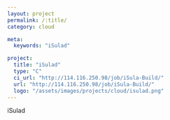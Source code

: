 ```yaml
---
layout: project
permalink: /:title/
category: cloud

meta:
  keywords: "iSulad"

project:
  title: "iSulad"
  type: "C"
  ci_url: "http://114.116.250.98/job/iSula-Build/"
  url: "http://114.116.250.98/job/iSula-Build/"
  logo: "/assets/images/projects/cloud/isulad.png"
---
```


<p>iSulad</p>
